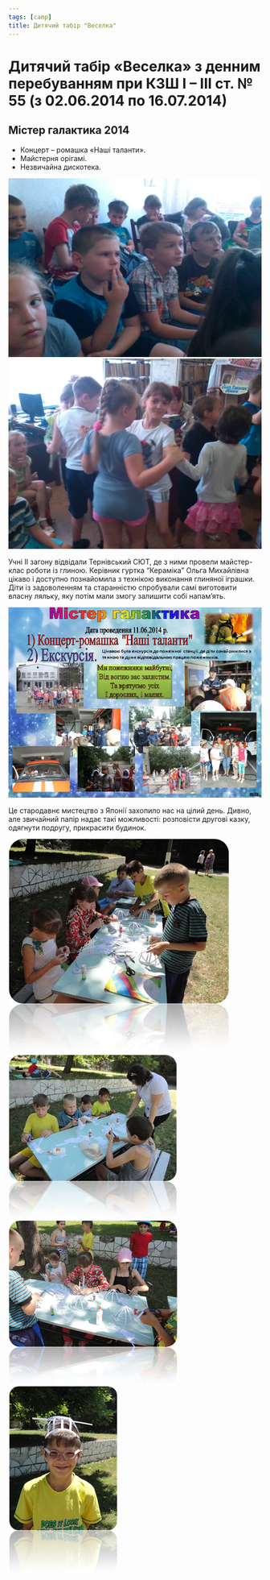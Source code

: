 ```yaml
---
tags: [camp]
title: Дитячий табір "Веселка"
---
```


# Дитячий табір «Веселка» з денним перебуванням при КЗШ І – ІІІ ст. № 55 (з 02.06.2014 по 16.07.2014)

## Містер галактика 2014

-   Концерт – ромашка «Наші таланти».
-   Майстерня орігамі.
-   Незвичайна дискотека.

<slideshow id="72157648764011470"></slideshow>

<gallery>

![](1.webp)
![](2.webp)

</gallery>

Учні ІІ загону відвідали Тернівський СЮТ, де з ними провели майстер-клас роботи із глиною. Керівник гуртка “Кераміка” Ольга Михайлівна цікаво і доступно познайомила з технікою виконання глиняної іграшки. Діти із задоволенням та старанністю спробували самі виготовити власну ляльку, яку потім мали змогу залишити собі напам’ять.

<slideshow id="72157648756372067"></slideshow>

![](3.webp)

Це стародавнє мистецтво з Японії захопило нас на цілий день. Дивно, але звичайний папір надає такі можливості: розповісти другові казку, одягнути подругу, прикрасити будинок.

<gallery>

![](4.png)
![](5.png)
![](6.png)
![](7.png)

</gallery>
